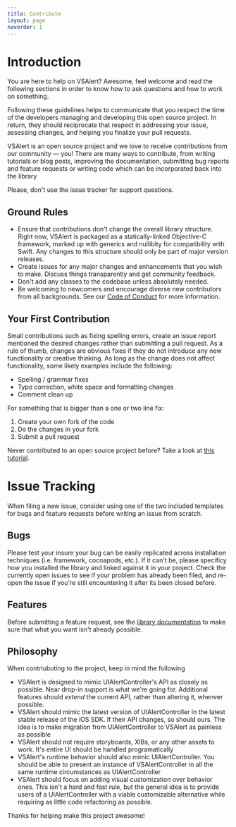 ```yaml
---
title: Contribute
layout: page
navorder: 1
---
```

# Introduction

You are here to help on VSAlert? Awesome, feel welcome and read the following sections in order to know how to ask questions and how to work on something.

Following these guidelines helps to communicate that you respect the time of the developers managing and developing this open source project. In return, they should reciprocate that respect in addressing your issue, assessing changes, and helping you finalize your pull requests.

VSAlert is an open source project and we love to receive contributions from our community — you! There are many ways to contribute, from writing tutorials or blog posts, improving the documentation, submitting bug reports and feature requests or writing code which can be incorporated back into the library

Please, don't use the issue tracker for support questions. 

## Ground Rules

* Ensure that contributions don't change the overall library structure. Right now, VSAlert is packaged as a statically-linked Objective-C framework, marked up with generics and nullibity for compatibility with Swift. Any changes to this structure should only be part of major version releases.
* Create issues for any major changes and enhancements that you wish to make. Discuss things transparently and get community feedback.
* Don't add any classes to the codebase unless absolutely needed.
* Be welcoming to newcomers and encourage diverse new contributors from all backgrounds. See our [Code of Conduct](https://code.vsanthanam.com/VSAlert/CODE_OF_CONDUCT.html) for more information.

## Your First Contribution

Small contributions such as fixing spelling errors, create an issue report mentioned the desired changes rather than submitting a pull request. As a rule of thumb, changes are obvious fixes if they do not introduce any new functionality or creative thinking. As long as the change does not affect functionality, some likely examples include the following:

* Spelling / grammar fixes
* Typo correction, white space and formatting changes
* Comment clean up

For something that is bigger than a one or two line fix:

1. Create your own fork of the code
2. Do the changes in your fork
3. Submit a pull request

Never contributed to an open source project before? Take a look at [this tutorial](http://makeapullrequest.com).

# Issue Tracking

When filing a new issue, consider using one of the two included templates for bugs and feature requests before writing an issue from scratch.

## Bugs

Please test your insure your bug can be easily replicated across installation techniques (i.e. framework, cocoapods, etc.). If it can't be, please specificy how you installed the library and linked against it in your project. Check the currently open issues to see if your problem has already been filed, and re-open the issue if you're still encountering it after its been closed before.

## Features

Before submitting a feature request, see the [library documentation](https://code.vsanthanam.com/VSAlert/Documentation) to make sure that what you want isn't already possible. 

## Philosophy

When contriubuting to the project, keep in mind the following

* VSAlert is designed to mimic UIAlertController's API as closely as possible. Near drop-in support is what we're going for. Additional features should *extend* the current API, rather than altering it, whenver possible.
* VSAlert should mimic the latest version of UIAlertController in the latest stable release of the iOS SDK. If their API changes, so should ours. The idea is to make migration from UIAlertController to VSAlert as painless as possible
* VSAlert should not require storyboards, XIBs, or any other assets to work. It's entire UI should be handled programatically
* VSAlert's runtime behavior should also mimic UIAlertController. You should be able to present an instance of VSAlertController in all the same runtime circumstances as UIAlertController
* VSAlert should focus on adding visual customization over behavior ones. This isn't a hard and fast rule, but the general idea is to provide users of a UIAlertController with a viable customizable alternative while requiring as little code refactoring as possible.

Thanks for helping make this project awesome!
